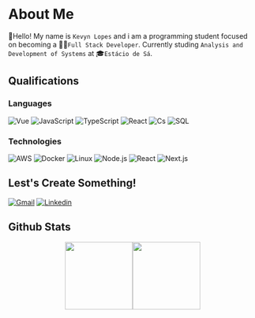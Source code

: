 <br/>

# About Me

👋Hello! My name is `Kevyn Lopes` and i am a programming student focused on becoming a 🧑‍💻`Full Stack Developer`.
Currently studing `Analysis and Development of Systems` at 🎓`Estácio de Sá`.

## Qualifications

### Languages
 
![Vue](https://img.shields.io/badge/-Vue-000?&logo=Vue)
![JavaScript](https://img.shields.io/badge/-JavaScript-000?&logo=JavaScript)
![TypeScript](https://img.shields.io/badge/-TypeScript-000?&logo=TypeScript)
![React](https://img.shields.io/badge/-React-000?&logo=React&logoColor=007396)
![Cs](https://img.shields.io/badge/-Cs-000?&logo=c%2b%2b&logoColor=00599C)
![SQL](https://img.shields.io/badge/-SQL-000?&logo=MySQL)

### Technologies

![AWS](https://img.shields.io/badge/-AWS-000?&logo=Amazon-AWS&logoColor=F90)
![Docker](https://img.shields.io/badge/-Docker-000?&logo=Docker)
![Linux](https://img.shields.io/badge/-Linux-000?&logo=Linux)
![Node.js](https://img.shields.io/badge/-Node.js-000?&logo=node.js)
![React](https://img.shields.io/badge/-React-000?&logo=React)
![Next.js](https://img.shields.io/badge/-Next.js-000?&logo=Next.js)

## Lest's Create Something!
  
[![Gmail](https://img.shields.io/badge/-Gmail-000?&logo=Gmail)](mailto:kevynlopes2019@gmail.com)
[![Linkedin](https://img.shields.io/badge/-Linkedin-000?&logo=Linkedin)](https://www.linkedin.com/in/kevyn-lopes-a5486b242/)

## Github Stats

<div align="center">
<a href="https://kevyn-dev.vercel.app/"><img height="137px" src="https://github-readme-stats.vercel.app/api?username=kevynlopes&hide_title=true&hide_border=true&show_icons=true&include_all_commits=true&count_private=true&line_height=21&text_color=000&icon_color=000&bg_color=0,57ebde,8ef56b&theme=graywhite" /><!-- wi*quL3fcV --><img height="137px" src="https://github-readme-stats.vercel.app/api/top-langs/?username=kevynlopes&hide=html&hide_title=true&hide_border=true&layout=compact&langs_count=6&exclude_repo=comp426,Redventures-Movie-Quotes&text_color=000&icon_color=fff&bg_color=0,8ef56b,aefb2a&theme=graywhite" /></a>

 
 </div>
